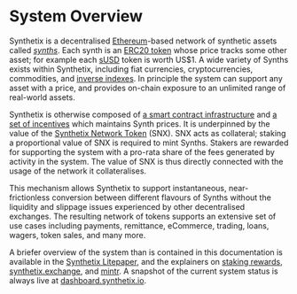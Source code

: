 # System Overview

Synthetix is a decentralised [Ethereum](https://www.ethereum.org/)-based network of synthetic assets called [*synths*](tokens.md#synths). Each synth is an [ERC20 token](https://theethereum.wiki/w/index.php/ERC20_Token_Standard) whose price tracks some other asset; for example each [sUSD](https://etherscan.io/token/0x57ab1e02fee23774580c119740129eac7081e9d3) token is worth US$1. A wide variety of Synths exists within Synthetix, including fiat currencies, cryptocurrencies, commodities, and [inverse indexes](tokens.md#inverse-syths).
In principle the system can support any asset with a price, and provides on-chain exposure to an unlimited range of real-world assets.

Synthetix is otherwise composed of [a smart contract infrastructure](contracts/index.md) and [a set of incentives](incentives.md) which maintains Synth prices. It is underpinned by the value of the [Synthetix Network Token](tokens.md#synthetix-network-token) (SNX). SNX acts as collateral; staking a proportional value of SNX is required to mint Synths. Stakers are rewarded for supporting the system with a pro-rata share of the fees generated by activity in the system. The value of SNX is thus directly connected with the usage of the network it collateralises.

This mechanism allows Synthetix to support instantaneous, near-frictionless conversion between different flavours of Synths without the liquidity and slippage issues experienced by other decentralised exchanges. The resulting network of tokens supports an extensive set of use cases including payments, remittance, eCommerce, trading, loans, wagers, token sales, and many more.

A briefer overview of the system than is contained in this documentation is available in the [Synthetix Litepaper](https://www.synthetix.io/uploads/synthetix_litepaper.pdf), and the explainers on [staking rewards](https://www.synthetix.io/stakingrewards), [synthetix.exchange](https://www.synthetix.io/products/exchange), and [mintr](https://www.synthetix.io/products/mintr). A snapshot of the current system status is always live at [dashboard.synthetix.io](https://dashboard.synthetix.io/).
